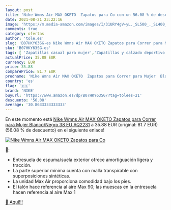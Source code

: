 ```yaml
---
layout: post
title: 'Nike Wmns Air MAX OKETO  Zapatos para Co con un 56.08 % de descuento'
date: 2021-08-21 23:22:16
image: 'https://m.media-amazon.com/images/I/31URY4gV+yL._SL500_._SL400_.jpg'
comments: true
category: ofertas
author: 'tole.es'
slug: 'B07HKY63SG-es Nike Wmns Air MAX OKETO Zapatos para Correr para Mujer...'
sku: 'B07HKY63SG-es'
tags: [ 'Zapatillas casual para mujer','Zapatillas y calzado deportivo para mujer','Zapatos','Zapatos para mujer','Zapatos y complementos','nike','zapatos', ]
actualPrice: 35.88 EUR
currency: EUR
price: 35.88
comparePrice: 81.7 EUR
prodname: 'Nike Wmns Air MAX OKETO  Zapatos para Correr para Mujer  Blanco/Negro  38 EU  AQ2231'
country: 'es'
flag: '🇪🇸'
brand: 'NIKE'
buyurl: 'https://www.amazon.es/dp/B07HKY63SG/?tag=tolees-21'
descuento: '56.08'
average: '30.8633333333333'
---
```


En este momento está [Nike Wmns Air MAX OKETO  Zapatos para Correr para Mujer  Blanco/Negro  38 EU  AQ2231](https://www.amazon.es/dp/B07HKY63SG/?tag=tolees-21) a 35.88 EUR (original: 81.7 EUR) (56.08 %  de descuento) en el siguiente enlace!

[![Nike Wmns Air MAX OKETO  Zapatos para Co](https://m.media-amazon.com/images/I/31URY4gV+yL._SL500_._SL400_.jpg)](https://www.amazon.es/dp/B07HKY63SG/?tag=tolees-21)

🔎:

- Entresuela de espuma/suela exterior ofrece amortiguación ligera y tracción.
- La parte superior mínima cuenta con malla transpirable con superposiciones sintéticas.
- La unidad Max Air proporciona comodidad bajo los pies.
- El talón hace referencia al aire Max 90; las muescas en la entresuela hacen referencia al aire Max 1

[🛒 Aquí!!!](https://www.amazon.es/dp/B07HKY63SG/?tag=tolees-21)

